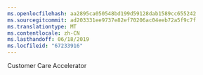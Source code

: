 ```yaml
---
ms.openlocfilehash: aa2895ca050548bd199d59128dab1589cc655242
ms.sourcegitcommit: ad203331ee9737e82ef70206ac04eeb72a5f9c7f
ms.translationtype: MT
ms.contentlocale: zh-CN
ms.lasthandoff: 06/18/2019
ms.locfileid: "67233916"
---
```

Customer Care Accelerator